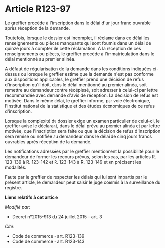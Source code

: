 # Article R123-97

Le greffier procède à l'inscription dans le délai d'un jour franc ouvrable après réception de la demande. 

Toutefois, lorsque le dossier est incomplet, il réclame dans ce délai les renseignements ou pièces manquants qui sont fournis
dans un délai de quinze jours à compter de cette réclamation. A la réception de ces renseignements ou pièces, le greffier
procède à l'immatriculation dans le délai mentionné au premier alinéa. 

A défaut de régularisation de la demande dans les conditions indiquées ci-dessus ou lorsque le greffier estime que la demande
n'est pas conforme aux dispositions applicables, le greffier prend une décision de refus d'inscription qu'il doit, dans le
délai mentionné au premier alinéa, soit remettre au demandeur contre récépissé, soit adresser à celui-ci par lettre
recommandée avec demande d'avis de réception. La décision de refus est motivée. Dans le même délai, le greffier informe, par
voie électronique, l'Institut national de la statistique et des études économiques de ce refus d'inscription. 

Lorsque la complexité du dossier exige un examen particulier de celui-ci, le greffier avise le déclarant, dans le délai prévu
au premier alinéa et par lettre motivée, que l'inscription sera faite ou que la décision de refus d'inscription sera remise
ou notifiée au demandeur dans le délai de cinq jours francs ouvrables après réception de la demande. 

Les notifications adressées par le greffier mentionnent la possibilité pour le demandeur de former les recours prévus, selon
les cas, par les articles R. 123-139 à R. 123-142 et R. 123-143 à R. 123-149 et en précisent les modalités. 

Faute par le greffier de respecter les délais qui lui sont impartis par le présent article, le demandeur peut saisir le juge
commis à la surveillance du registre.

**Liens relatifs à cet article**

_Modifié par_:

  - Décret n°2015-913 du 24 juillet 2015 - art. 3

_Cite_:

  - Code de commerce - art. R123-139
  - Code de commerce - art. R123-143
